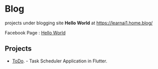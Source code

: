 # Blog
projects under blogging site <b>Hello World</b> at https://learnai1.home.blog/

Facebook Page : <a href="https://fb.com/HelloWorldFB">Hello World</a>

## Projects

* <a href="https://github.com/TarunNanduri/Blog/tree/master/todo">ToDo</a>. - Task Scheduler Application in Flutter.
